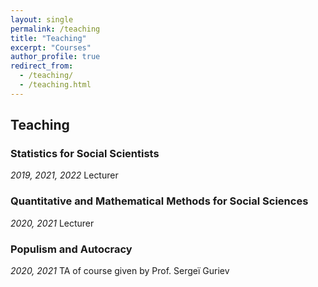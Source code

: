 ```yaml
---
layout: single
permalink: /teaching
title: "Teaching"
excerpt: "Courses"
author_profile: true
redirect_from:
  - /teaching/
  - /teaching.html
---
```


## Teaching

### Statistics for Social Scientists
_2019, 2021, 2022_
Lecturer

### Quantitative and Mathematical Methods for Social Sciences
_2020, 2021_
Lecturer

### Populism and Autocracy
_2020, 2021_
TA of course given by Prof. Sergeï Guriev
